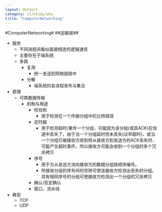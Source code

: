 ```yaml
---
layout: default
category: it/study/whu
title: "ComputerNetworking"
---
```


#ComputerNetworking#
##运输层##
* 服务
  * 不同进程间看似直接相连的逻辑通信
  * 主要存在于端系统
  * 多路
    * 复用
      * 统一发送到网络链路中
    * 分解
      * 端系统的各进程发布与集合
* 原理
  * 可靠数据传输
    * 机制与用途
      * 检验和
        * 用于检测在一个传输分组中的比特错误
      * 定时器
        * 用于检测超时/重传一个分组，可能因为该分组(或其ACK)在信道中丢失了。由于当一个分组延时但未丢失(过早超时)，或当一个分组已被接收方收到但从接收方到发送方的ACK丢失时，可能产生超时事件，所以接收方可能会收到一个分组的多个冗余拷贝
      * 序号
        * 用于为从发送方流向接收方的数据分组按顺序编号。
        * 所接收分组的序号间的空隙可使该接收方检测出丢失的分组。具有相同序号的分组可使接收方检测出一个分组的冗余拷贝
      * 确认/否定确认
      * 窗口、流水线
* 典型
  * TCP
  * UDP
